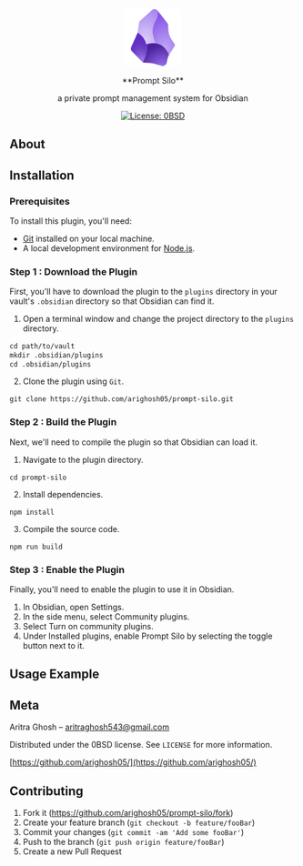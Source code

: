 <p align="center">
  <img src="./obsidian_logo.png" alt="logo" width="100">
</p>

<p align="center">
  **Prompt Silo**
</p>

<p align="center">
  a private prompt management system for Obsidian
</p>

<p align="center">
  <a href="https://opensource.org/license/0bsd">
    <img src="https://img.shields.io/badge/License-0BSD-purple.svg" alt="License: 0BSD">
  </a>
</p>

## About

## Installation

### Prerequisites

To install this plugin, you'll need:

- [Git](https://git-scm.com/) installed on your local machine.
- A local development environment for [Node.js](https://nodejs.org/).

### Step 1 : Download the Plugin

First, you'll have to download the plugin to the `plugins` directory in your vault's `.obsidian` directory so that Obsidian can find it.

1. Open a terminal window and change the project directory to the `plugins` directory.

```
cd path/to/vault
mkdir .obsidian/plugins
cd .obsidian/plugins
```

2. Clone the plugin using `Git`.

```
git clone https://github.com/arighosh05/prompt-silo.git
```

### Step 2 : Build the Plugin

Next, we'll need to compile the plugin so that Obsidian can load it.

1. Navigate to the plugin directory.

```
cd prompt-silo
```

2. Install dependencies.

```
npm install
```

3. Compile the source code.

```
npm run build
```

### Step 3 : Enable the Plugin

Finally, you'll need to enable the plugin to use it in Obsidian.

1. In Obsidian, open Settings.
2. In the side menu, select Community plugins.
3. Select Turn on community plugins.
4. Under Installed plugins, enable Prompt Silo by selecting the toggle button next to it.

## Usage Example

## Meta

Aritra Ghosh – aritraghosh543@gmail.com

Distributed under the 0BSD license. See `LICENSE` for more information.

[https://github.com/arighosh05/](https://github.com/arighosh05/)

## Contributing

1. Fork it (<https://github.com/arighosh05/prompt-silo/fork>)
2. Create your feature branch (`git checkout -b feature/fooBar`)
3. Commit your changes (`git commit -am 'Add some fooBar'`)
4. Push to the branch (`git push origin feature/fooBar`)
5. Create a new Pull Request
